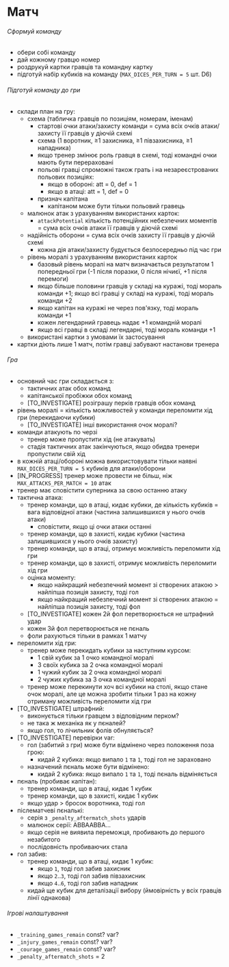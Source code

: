 
# Матч


###### Сформуй команду
* обери собі команду
* дай кожному гравцю номер
* роздрукуй картки гравців та командну картку
* підготуй набір кубиків на команду (`MAX_DICES_PER_TURN = 5` шт. D6)


###### Підготуй команду до гри
* склади план на гру:
	* схема (табличка гравців по позиціям, номерам, іменам)
		* стартові очки атаки/захисту команди = сума всіх очків атаки/захисту її гравців у діючій схемі
        * схема (1 воротник, ≥1 захисника, ≥1 півзахисника, ≥1 нападника)
		* якщо тренер змінює роль гравця в схемі, тоді командні очки мають бути перераховані
		* польові гравці спроможні також грать і на незареєстрованих польових позиціях:
		    * якщо в обороні: att = 0, def = 1
		    * якщо в атаці: att = 1, def = 0
        * признач капітана
          * капітаном може бути тільки польовий гравець
	* малюнок атак з урахуванням використаних карток:
		* `attackPotential` кількість потенційних небезпечних моментів = сума всіх очків атаки її гравців у діючій схемі
	* надійність оборони = сума всіх очків захисту її гравців у діючій схемі
		* кожна дія атаки/захисту будується безпосередньо під час гри
	* рівень моралі з урахуванням використаних карток
		* базовый рівень моралі на матч визначається результатом 1 попередньої гри (-1 після поразки, 0 після нічиєї, +1 після перемоги)
        * якщо більше половини гравців у складі на куражі, тоді мораль команди +1; якщо всі гравці у складі на куражі, тоді мораль команди +2
        * якщо капітан на куражі не через пов'язку, тоді мораль команди +1
        * кожен легендарний гравець надає +1 командній моралі
        * якщо всі гравці в складі легендарні, тоді мораль команди +1
	* використані картки з умовами їх застосування
* картки діють лише 1 матч, потім гравці забувают настанови тренера


###### Гра
* основний час гри складається з:
  * тактичних атак обох команд
  * капітанської пробіжки обох команд
  * [TO_INVESTIGATE] розіграшу перків гравців обох команд
* рівень моралі = кількість можливостей у команди переломити хід гри (перекидаючи кубики)
  * [TO_INVESTIGATE] інші використання очок моралі?
* команди атакують по черзі
  * тренер може пропустити хід (не атакувать)
  * стадія тактичних атак закінчуються, якщо обидва тренери пропустили свій хід
* в кожній атаці/обороні можна використовувати тільки наявні `MAX_DICES_PER_TURN = 5` кубиків для атаки/оборони
* [IN_PROGRESS] тренер може провести не більш, ніж `MAX_ATTACKS_PER_MATCH = 10` атак
* тренер має сповістити суперника за свою останню атаку
* тактична атака:
	* тренер команди, що в атаці, кидає кубики, де кількість кубиків = вага відповідної атаки (частина залишившихся у нього очків атаки)
      * сповістити, якщо ці очки атаки останні
	* тренер команди, що в захисті, кидає кубики (частина залишившихся у нього очків захисту)
	* тренер команди, що в атаці, отримує можливість переломити хід гри
	* тренер команди, що в захисті, отримує можливість переломити хід гри
    * оцінка моменту:
      * якщо найкращий небезпечний момент зі створених атакою > найліпша позиція захисту, тоді гол
      * якщо найкращий небезпечний момент зі створених атакою = найліпша позиція захисту, тоді фол
	* [TO_INVESTIGATE] кожен 2й фол перетворюється не штрафний удар
	* кожен 3й фол перетворюється не пєналь
	* фоли рахуються тільки в рамках 1 матчу
* переломити хід гри:
    * тренер може перекидать кубики за наступним курсом:
        * 1 свій кубик за 1 очко командної моралі
        * 3 своїх кубика за 2 очка командної моралі
        * 1 чужий кубик за 2 очка командної моралі
        * 2 чужих кубика за 3 очка командної моралі
    * тренер може перекинути хоч всі кубики на столі, якщо стане очок моралі, але це можна зробити тільки 1 раз на кожну отриману можливість переломити хід гри
* [TO_INVESTIGATE] штрафний:
    * виконується тільки гравцем з відповідним перком?
    * не така ж механіка як у пєналей?
    * якщо гол, то лічильник фолів обнуляється?
* [TO_INVESTIGATE] перевірки var:
    * гол (забитий з гри) може бути відмінено через положення поза грою:
      * кидай 2 кубика: якщо випало `1` та `1`, тоді гол не зараховано
    * назначений пєналь може бути відмінено:
      * кидай 2 кубика: якщо випало `1` та `1`, тоді пєналь відміняється
* пєналь (пробиває капітан):
	* тренер команди, що в атаці, кидає 1 кубик
	* тренер команди, що в захисті, кидає 1 кубик
	* якщо удар > бросок воротника, тоді гол
* післематчеві пєналькі:
    * серія з `_penalty_aftermatch_shots` ударів
    * малюнок серії: ABBAABBA...
    * якщо серія не виявила переможця, пробивають до першого незабитого
    * послідовність пробиваючих стала
* гол забив:
  * тренер команди, що в атаці, кидає 1 кубик:
    * якщо `1`, тоді гол забив захисник
    * якщо `2`..`3`, тоді гол забив півзахисник
    * якщо `4`..`6`, тоді гол забив нападник
  * кидай ще кубик для деталізації вибору (ймовірність у всіх гравців лінії однакова)


###### Ігрові налаштування
* `_training_games_remain` const? var?
* `_injury_games_remain` const? var?
* `_courage_games_remain` const? var?
* `_penalty_aftermatch_shots` = 2
